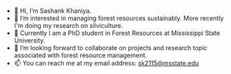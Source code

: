 - 👋 Hi, I’m Sashank Khaniya. 
- 👀 I’m interested in managing forest resources sustainably. More recently I'm doing my research on silviculture.
- 🌱 Currently I am a PhD student in Forest Resources at Mississippi State University.
- 💞️ I’m looking forward to collaborate on projects and research topic associated with forest resource management. 
- 📫 You can reach me at my email address: sk2115@msstate.edu


<!---
SsakKhaniya/SsakKhaniya is a ✨ special ✨ repository because its `README.md` (this file) appears on your GitHub profile.
You can click the Preview link to take a look at your changes.
--->
